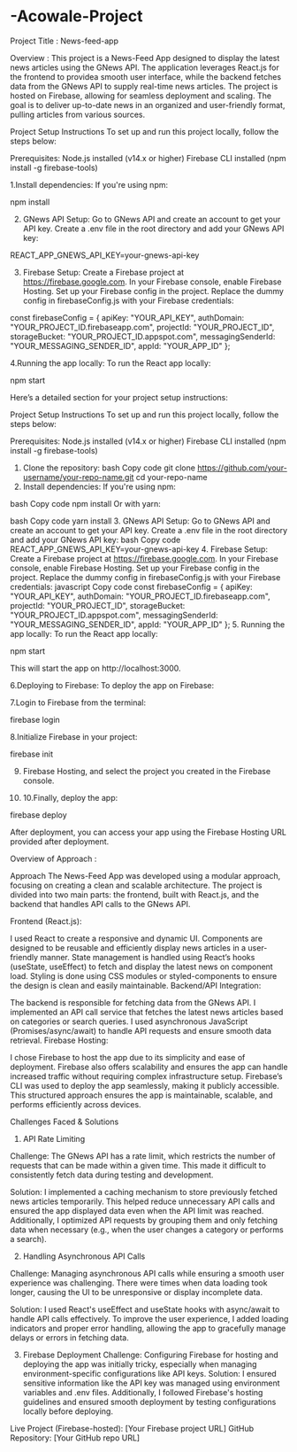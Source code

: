 # -Acowale-Project

Project Title : News-feed-app

Overview : This project is a News-Feed App designed to display the latest news articles using the GNews API. The application leverages React.js for the frontend to providea smooth user interface,
while the backend fetches data from the GNews API to supply real-time news articles. The project is hosted on Firebase, allowing for seamless deployment and scaling. 
The goal is to deliver up-to-date news in an organized and user-friendly format, pulling articles from various sources.

Project Setup Instructions
To set up and run this project locally, follow the steps below:

Prerequisites:
Node.js installed (v14.x or higher)
Firebase CLI installed (npm install -g firebase-tools)

1.Install dependencies:
If you're using npm:

npm install

2. GNews API Setup:
Go to GNews API and create an account to get your API key.
Create a .env file in the root directory and add your GNews API key:

REACT_APP_GNEWS_API_KEY=your-gnews-api-key

3. Firebase Setup:
Create a Firebase project at https://firebase.google.com.
In your Firebase console, enable Firebase Hosting.
Set up your Firebase config in the project. Replace the dummy config in firebaseConfig.js with your Firebase credentials:

const firebaseConfig = {
  apiKey: "YOUR_API_KEY",
  authDomain: "YOUR_PROJECT_ID.firebaseapp.com",
  projectId: "YOUR_PROJECT_ID",
  storageBucket: "YOUR_PROJECT_ID.appspot.com",
  messagingSenderId: "YOUR_MESSAGING_SENDER_ID",
  appId: "YOUR_APP_ID"
};

4.Running the app locally:
To run the React app locally:

npm start


Here’s a detailed section for your project setup instructions:

Project Setup Instructions
To set up and run this project locally, follow the steps below:

Prerequisites:
Node.js installed (v14.x or higher)
Firebase CLI installed (npm install -g firebase-tools)
1. Clone the repository:
bash
Copy code
git clone https://github.com/your-username/your-repo-name.git
cd your-repo-name
2. Install dependencies:
If you're using npm:

bash
Copy code
npm install
Or with yarn:

bash
Copy code
yarn install
3. GNews API Setup:
Go to GNews API and create an account to get your API key.
Create a .env file in the root directory and add your GNews API key:
bash
Copy code
REACT_APP_GNEWS_API_KEY=your-gnews-api-key
4. Firebase Setup:
Create a Firebase project at https://firebase.google.com.
In your Firebase console, enable Firebase Hosting.
Set up your Firebase config in the project. Replace the dummy config in firebaseConfig.js with your Firebase credentials:
javascript
Copy code
const firebaseConfig = {
  apiKey: "YOUR_API_KEY",
  authDomain: "YOUR_PROJECT_ID.firebaseapp.com",
  projectId: "YOUR_PROJECT_ID",
  storageBucket: "YOUR_PROJECT_ID.appspot.com",
  messagingSenderId: "YOUR_MESSAGING_SENDER_ID",
  appId: "YOUR_APP_ID"
};
5. Running the app locally:
To run the React app locally:

npm start

This will start the app on http://localhost:3000.

6.Deploying to Firebase:
To deploy the app on Firebase:

7.Login to Firebase from the terminal:

  firebase login

8.Initialize Firebase in your project:

firebase init

9. Firebase Hosting, and select the project you created in the Firebase console.

10. 10.Finally, deploy the app:

firebase deploy

After deployment, you can access your app using the Firebase Hosting URL provided after deployment.



Overview of Approach : 

Approach
The News-Feed App was developed using a modular approach, focusing on creating a clean and scalable architecture. 
The project is divided into two main parts: the frontend, built with React.js,
and the backend that handles API calls to the GNews API.

Frontend (React.js):

I used React to create a responsive and dynamic UI. Components are designed to be reusable and efficiently display news articles in a user-friendly manner.
State management is handled using React’s hooks (useState, useEffect) to fetch and display the latest news on component load.
Styling is done using CSS modules or styled-components to ensure the design is clean and easily maintainable.
Backend/API Integration:

The backend is responsible for fetching data from the GNews API. I implemented an API call service that fetches the latest news articles based on categories or search queries.
I used asynchronous JavaScript (Promises/async/await) to handle API requests and ensure smooth data retrieval.
Firebase Hosting:

I chose Firebase to host the app due to its simplicity and ease of deployment. Firebase also offers scalability and ensures the app can handle increased traffic without requiring complex infrastructure setup.
Firebase’s CLI was used to deploy the app seamlessly, making it publicly accessible.
This structured approach ensures the app is maintainable, scalable, and performs efficiently across devices.


Challenges Faced & Solutions
1. API Rate Limiting
   
Challenge: The GNews API has a rate limit, which restricts the number of requests that can be made within a given time.
This made it difficult to consistently fetch data during testing and development.

Solution: I implemented a caching mechanism to store previously fetched news articles temporarily. This helped reduce unnecessary API calls and 
ensured the app displayed data even when the API limit was reached. Additionally, I optimized API requests by grouping them and only fetching data when necessary 
(e.g., when the user changes a category or performs a search).

2. Handling Asynchronous API Calls
   
Challenge: Managing asynchronous API calls while ensuring a smooth user experience was challenging. There were times when data loading took longer,
 causing the UI to be unresponsive or display incomplete data.

Solution: I used React's useEffect and useState hooks with async/await to handle API calls effectively. To improve the user experience,
I added loading indicators and proper error handling, allowing the app to gracefully manage delays or errors in fetching data.


3. Firebase Deployment
Challenge: Configuring Firebase for hosting and deploying the app was initially tricky, especially when managing environment-specific configurations like API keys.
Solution: I ensured sensitive information like the API key was managed using environment variables and .env files. Additionally,
I followed Firebase's hosting guidelines and ensured smooth deployment by testing configurations locally before deploying.

Live Project (Firebase-hosted): [Your Firebase project URL]
GitHub Repository: [Your GitHub repo URL]



